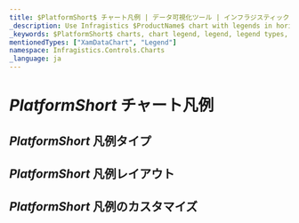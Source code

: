 ```yaml
---
title: $PlatformShort$ チャート凡例 | データ可視化ツール | インフラジスティックス
_description: Use Infragistics $ProductName$ chart with legends in horizontal or vertical orientation!
_keywords: $PlatformShort$ charts, chart legend, legend, legend types, $ProductName$, Infragistics, $PlatformShort$ チャート, チャート凡例, 凡例, 凡例タイプ, インフラジスティックス
mentionedTypes: ["XamDataChart", "Legend"]
namespace: Infragistics.Controls.Charts
_language: ja
---
```


# $PlatformShort$ チャート凡例

## $PlatformShort$ 凡例タイプ

<!-- TODO info/example of regular Legend with options to change orientation -->

<!-- TODO info/example of ItemLegend with options to change orientation -->

<!-- TODO info/example of ScaleLegend with BubbleSeries -->

## $PlatformShort$ 凡例レイアウト

<!-- TODO info/example of multiple Legends -->

<!-- TODO info/example of Legend layouts: outside of plot area, inside of plot area-->

## $PlatformShort$ 凡例のカスタマイズ

<!-- TODO info/example of customizing Legend items -->
